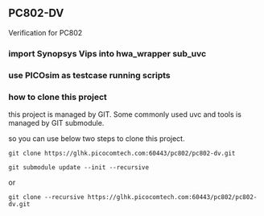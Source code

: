 ## PC802-DV

Verification for PC802

### import Synopsys Vips into hwa_wrapper sub_uvc
    
### use PICOsim as testcase running scripts

### how to clone this project
this project is managed by GIT. Some commonly used uvc and tools is managed by GIT submodule.

so you can use below two steps to clone this project.

`git clone https://glhk.picocomtech.com:60443/pc802/pc802-dv.git`

`git submodule update --init --recursive`
    
or
    
`git clone --recursive https://glhk.picocomtech.com:60443/pc802/pc802-dv.git`
